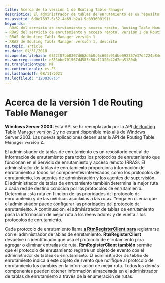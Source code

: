 ```yaml
---
title: Acerca de la versión 1 de Routing Table Manager
description: El administrador de tablas de enrutamiento es un repositorio central de información de enrutamiento para todos los protocolos de enrutamiento que funcionan en el Servicio de enrutamiento y acceso remoto (RRAS).
ms.assetid: 6d0e7697-5c52-4a69-b2a1-9c893600191b
keywords:
- RRAS del servicio de enrutamiento y acceso remoto, Routing Table Manager versión 1
- RRAS del servicio de enrutamiento y acceso remoto, versión 1 de Routing Table Manager, descrito
- RRAS de Routing Table Manager versión 1
- RRAS de Routing Table Manager versión 1, descrito
ms.topic: article
ms.date: 05/31/2018
ms.openlocfilehash: 6552f07bb8307d662d6b0c6c602e91dbe092357e87d4224e84da8080984a4da9
ms.sourcegitcommit: e858bbe701567d4583c50a11326e42d7ea51804b
ms.translationtype: MT
ms.contentlocale: es-ES
ms.lasthandoff: 08/11/2021
ms.locfileid: "120030765"
---
```

# <a name="about-routing-table-manager-version-1"></a>Acerca de la versión 1 de Routing Table Manager

**Windows Server 2003:** Esta API se ha reemplazado por la API [de Routing Table Manager versión 2](about-routing-table-manager-version-2.md) y no estará disponible más allá de Windows Server 2003. Las nuevas aplicaciones deben usar la API de Routing Table Manager versión 2.

El administrador de tablas de enrutamiento es un repositorio central de información de enrutamiento para todos los protocolos de enrutamiento que funcionan en el Servicio de enrutamiento y acceso remoto (RRAS). El administrador de tablas de enrutamiento proporciona información de enrutamiento a todos los componentes interesados, como los protocolos de enrutamiento, los agentes de administración y los agentes de supervisión. El administrador de tablas de enrutamiento también determina la mejor ruta a cada red de destino conocida por los protocolos de enrutamiento. Determina esta ruta en función de las prioridades del protocolo de enrutamiento y de las métricas asociadas a las rutas. Tenga en cuenta que el administrador puede configurar las prioridades del protocolo de enrutamiento. A continuación, el administrador de tablas de enrutamiento pasa la información de mejor ruta a los reenviadores y de vuelta a los protocolos de enrutamiento.

Cada protocolo de enrutamiento llama [**a RtmRegisterClient para**](rtmregisterclient.md) registrarse con el administrador de tablas de enrutamiento. **RtmRegisterClient** devuelve un identificador que usa el protocolo de enrutamiento para agregar o eliminar entradas de ruta. **RtmRegisterClient también** permite que el protocolo de enrutamiento registre un objeto de evento con el administrador de tablas de enrutamiento. El administrador de tablas de enrutamiento indica a este objeto de evento que notifique al protocolo de enrutamiento los cambios en la información de mejor ruta. Todos los demás componentes pueden obtener información almacenada en el administrador de tablas de enrutamiento a través de la enumeración de rutas.

 

 




